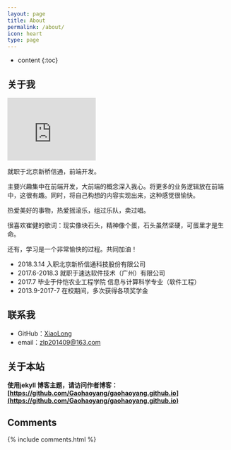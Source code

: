 ```yaml
---
layout: page
title: About
permalink: /about/
icon: heart
type: page
---
```


* content
{:toc}

## 关于我

<iframe src="https://githubbadge.appspot.com/gaohaoyang?s=1" style="border: 0;height: 142px;width: 200px;overflow: hidden;" frameBorder="0"></iframe>

就职于北京新桥信通，前端开发。

主要兴趣集中在前端开发，大前端的概念深入我心。将更多的业务逻辑放在前端中，这很有趣。同时，将自己构想的内容实现出来，这种感觉很愉快。

热爱美好的事物，热爱摇滚乐，组过乐队，卖过唱。

很喜欢崔健的歌词：现实像块石头，精神像个蛋，石头虽然坚硬，可蛋里才是生命。

还有，学习是一个非常愉快的过程。共同加油！

* 2018.3.14 入职北京新桥信通科技股份有限公司
* 2017.6-2018.3 就职于速达软件技术（广州）有限公司
* 2017.7 毕业于仲恺农业工程学院 信息与计算科学专业（软件工程）
* 2013.9-2017-7 在校期间，多次获得各项奖学金


## 联系我

* GitHub：[XiaoLong](https://github.com/ToBeAXiaoLong)
* email：zlp201409@163.com


## 关于本站

**使用jekyll 博客主题，请访问作者博客：[https://github.com/Gaohaoyang/gaohaoyang.github.io](https://github.com/Gaohaoyang/gaohaoyang.github.io)**


## Comments

{% include comments.html %}
